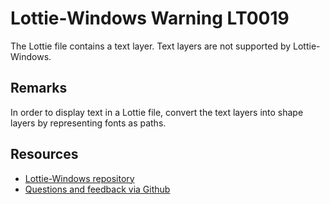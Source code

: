﻿[comment]: # (name:TextLayerIsNotSupported)
[comment]: # (text:Text layer is not supported.)

# Lottie-Windows Warning LT0019

The Lottie file contains a text layer. Text layers are not supported by Lottie-Windows.

## Remarks
In order to display text in a Lottie file, convert the text layers into shape layers by
representing fonts as paths.

## Resources

* [Lottie-Windows repository](https://aka.ms/lottie)
* [Questions and feedback via Github](https://github.com/windows-toolkit/Lottie-Windows/issues)
